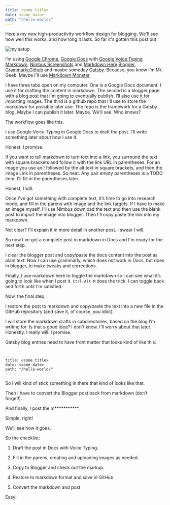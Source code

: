 ```yaml
---
title: <some title>
date: <some date>
path: "/hello-world/"
---
```



Here's my new high-productivity workflow design for blogging.  We'll see how well this works, and how long it lasts. So far it's gotten this post out



![my setup](https://2.bp.blogspot.com/-rZUh4blSVyo/WuR_QXMPF9I/AAAAAAAAwFg/los5QARW0iM7VhZt78XwKzM71FzOpRw5QCLcBGAs/s1600/Screenshot%2B2018-04-28%2Bat%2B10.03.06%2BAM.png)



I’m using [Google Chrome](https://www.google.com/chrome/), [Google Docs](https://www.google.com/docs/about/) with [Google Voice Typing](https://support.google.com/docs/answer/4492226?hl=en) [Markdown](https://github.com/adam-p/markdown-here/wiki/Markdown-Cheatsheet#images), [Nimbus Screenshots](https://chrome.google.com/webstore/detail/nimbus-screenshot-screen/bpconcjcammlapcogcnnelfmaeghhagj?hl=en) and [Markdown Here](https://markdown-here.com/) [Blogger](https://www.blogger.com), [Grammarly](https://www.grammarly.com),[Github](https://github.com/) and maybe someday [Gatsby](https://www.gatsbyjs.org/). Because, you know I’m Mr. Geek. Maybe I'll use [Markdown Monster](https://markdownmonster.west-wind.com/)



I have three tabs open on my computer. One is a Google Docs document. I use it for drafting the content in markdown. The second is a blogger page with a blog post that I'm going to eventually publish. I’ll also use it for importing images. The third is a github repo that I'll use to store the markdown for possible later use. The repo is the framework for a Gatsby blog. Maybe I can publish it later. Maybe. We'll see. Who knows?



The workflow goes like this.



I use Google Voice Typing in Google Docs to draft the post. I'll write something later about how I use it. 



Honest. I promise.



If you want to tell markdown to turn text into a link, you surround the text with square brackets and follow it with the link URL in parentheses.  For an image you use an ! followed by the alt text in square brackets, and then the image Link in parentheses. So neat. Any pair empty parentheses is a TODO item.  I'll fill in the parentheses later. 



Honest, I will.



Once I've got something with complete text, it’s time to go into research mode, and fill in the parens with image and the link targets.  If I have to make an image myself, I'll use Nimbus download the text and then use the blank post to import the image into blogger. Then I'll copy paste the link into my markdown.



Not clear? I'll explain it in more detail in another post. I swear I will.



So now I've got a complete post in markdown in Docs and I'm ready for the next step.



I clear the blogger post and copy/paste the docs content into the post as plain text. Now I can use grammarly, which does not work in Docs, but does in blogger, to make tweaks and corrections.  



Finally, I use markdown here to toggle the markdown so I can see what it’s going to look like when I post it. `Ctrl-Alt-M` does the trick. I can toggle back and forth until I'm satisfied.



Now, the final step.



I restore the post to markdown and copy/paste the text into a new file in the GitHub repository (and save it, of course, you idiot). 



I will store the markdown drafts in subdirectories, based on the blog I’m writing for. Is that a good idea? I don't know. I'll worry about that later. Honestly. I really will. I promise.



Gatsby blog entries need to have front matter that looks kind of like this:



```

---
title: <some title>
date: <some date>
path: "/hello-world/"
---

```

So I will kind of stick something in there that kind of looks like that.




Then I  have to convert the Blogger post back from markdown (don’t forget!). 



And finally, I post the  m***********.



Simple, right!



We'll see how it goes.



So the checklist:

1. Draft the post in Docs with Voice Typing.

2. Fill in the parens, creating and uploading images as needed.

3. Copy to Blogger and check out the markup.

4. Restore to markdown format and save in GitHub

5. Convert the markdown and post



Easy!
